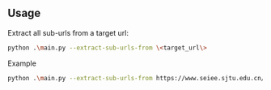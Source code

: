 ## Usage
Extract all sub-urls from a target url:
```bash
python .\main.py --extract-sub-urls-from \<target_url\>
```
Example
```bash
python .\main.py --extract-sub-urls-from https://www.seiee.sjtu.edu.cn/
```